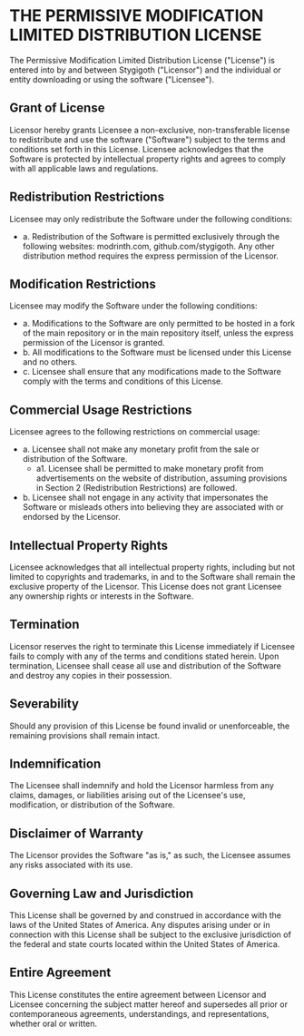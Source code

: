 # THE PERMISSIVE MODIFICATION LIMITED DISTRIBUTION LICENSE
The Permissive Modification Limited Distribution License ("License") is entered into by and between Stygigoth ("Licensor") and the individual or entity downloading or using the software ("Licensee").
## Grant of License
Licensor hereby grants Licensee a non-exclusive, non-transferable license to redistribute and use the software ("Software") subject to the terms and conditions set forth in this License. Licensee acknowledges that the Software is protected by intellectual property rights and agrees to comply with all applicable laws and regulations.
## Redistribution Restrictions
Licensee may only redistribute the Software under the following conditions:
- a. Redistribution of the Software is permitted exclusively through the following websites: modrinth.com, github.com/stygigoth. Any other distribution method requires the express permission of the Licensor.
## Modification Restrictions
Licensee may modify the Software under the following conditions:
- a. Modifications to the Software are only permitted to be hosted in a fork of the main repository or in the main repository itself, unless the express permission of the Licensor is granted.
- b. All modifications to the Software must be licensed under this License and no others.
- c. Licensee shall ensure that any modifications made to the Software comply with the terms and conditions of this License.
## Commercial Usage Restrictions
Licensee agrees to the following restrictions on commercial usage:
- a. Licensee shall not make any monetary profit from the sale or distribution of the Software.
  - a1. Licensee shall be permitted to make monetary profit from advertisements on the website of distribution, assuming provisions in Section 2 (Redistribution Restrictions) are followed.
- b. Licensee shall not engage in any activity that impersonates the Software or misleads others into believing they are associated with or endorsed by the Licensor.
## Intellectual Property Rights
Licensee acknowledges that all intellectual property rights, including but not limited to copyrights and trademarks, in and to the Software shall remain the exclusive property of the Licensor. This License does not grant Licensee any ownership rights or interests in the Software.
## Termination
Licensor reserves the right to terminate this License immediately if Licensee fails to comply with any of the terms and conditions stated herein. Upon termination, Licensee shall cease all use and distribution of the Software and destroy any copies in their possession.
## Severability
Should any provision of this License be found invalid or unenforceable, the remaining provisions shall remain intact.
## Indemnification
The Licensee shall indemnify and hold the Licensor harmless from any claims, damages, or liabilities arising out of the Licensee's use, modification, or distribution of the Software.
## Disclaimer of Warranty
The Licensor provides the Software "as is," as such, the Licensee assumes any risks associated with its use.
## Governing Law and Jurisdiction
This License shall be governed by and construed in accordance with the laws of the United States of America. Any disputes arising under or in connection with this License shall be subject to the exclusive jurisdiction of the federal and state courts located within the United States of America.
## Entire Agreement
This License constitutes the entire agreement between Licensor and Licensee concerning the subject matter hereof and supersedes all prior or contemporaneous agreements, understandings, and representations, whether oral or written.
